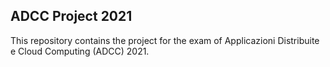 ## ADCC Project 2021

This repository contains the project for the exam of Applicazioni Distribuite e Cloud Computing (ADCC) 2021.